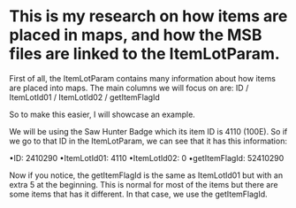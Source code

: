 # This is my research on how items are placed in maps, and how the MSB files are linked to the ItemLotParam.

First of all, the ItemLotParam contains many information about how items are placed into maps.
The main columns we will focus on are: ID / ItemLotId01 / ItemLotId02 / getItemFlagId

So to make this easier, I will showcase an example.

We will be using the Saw Hunter Badge which its item ID is 4110 (100E).
So if we go to that ID in the ItemLotParam, we can see that it has this information:
  
  •ID: 2410290
  •ItemLotId01: 4110
  •ItemLotId02: 0
  •getItemFlagId: 52410290
  
Now if you notice, the getItemFlagId is the same as ItemLotId01 but with an extra 5 at the beginning. This is normal for most of the items but there are some items that has it different. In that case, we use the getItemFlagId.
